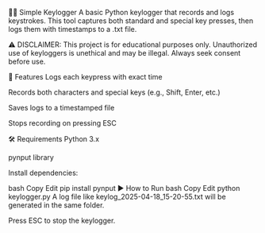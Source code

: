 🕵️‍♂️ Simple Keylogger
A basic Python keylogger that records and logs keystrokes. This tool captures both standard and special key presses, then logs them with timestamps to a .txt file.

⚠️ DISCLAIMER: This project is for educational purposes only. Unauthorized use of keyloggers is unethical and may be illegal. Always seek consent before use.

📂 Features
Logs each keypress with exact time

Records both characters and special keys (e.g., Shift, Enter, etc.)

Saves logs to a timestamped file

Stops recording on pressing ESC

🛠️ Requirements
Python 3.x

pynput library

Install dependencies:

bash
Copy
Edit
pip install pynput
▶️ How to Run
bash
Copy
Edit
python keylogger.py
A log file like keylog_2025-04-18_15-20-55.txt will be generated in the same folder.

Press ESC to stop the keylogger.

